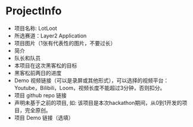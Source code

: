 # ProjectInfo

- 项目名称: LotLoot
- 所选赛道：Layer2 Application
- 项目图片（1张有代表性的图片，不要过长）
- 简介
- 队长和队员
- 本项目在这次黑客松的目标
- 黑客松前两日的进度
- Demo 视频链接（可以是录屏或其他形式），可以选择的视频平台：Youtube，Bilibili，Loom，视频长度不能超过3分钟，否则扣分。
- 项目 github repo 链接
- 声明未基于之前的项目, 如: 该项目是本次hackathon期间，从0到1开发的项目，完全原创。
- 项目 Demo 链接（选填）
 
